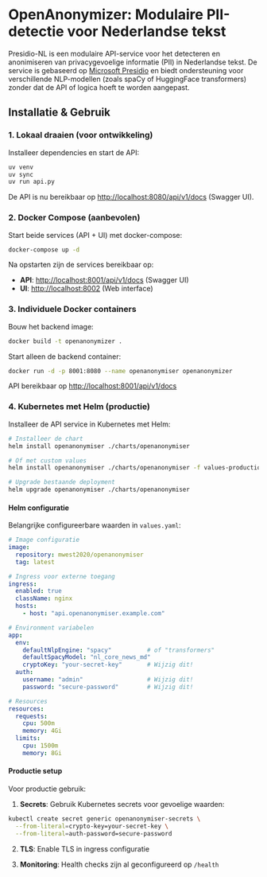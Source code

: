 # OpenAnonymizer: Modulaire PII-detectie voor Nederlandse tekst

Presidio-NL is een modulaire API-service voor het detecteren en anonimiseren van privacygevoelige informatie (PII) in Nederlandse tekst. De service is gebaseerd op [Microsoft Presidio](https://github.com/microsoft/presidio) en biedt ondersteuning voor verschillende NLP-modellen (zoals spaCy of HuggingFace transformers) zonder dat de API of logica hoeft te worden aangepast.

## Installatie & Gebruik

### 1. Lokaal draaien (voor ontwikkeling)

Installeer dependencies en start de API:

```bash
uv venv
uv sync
uv run api.py
```

De API is nu bereikbaar op [http://localhost:8080/api/v1/docs](http://localhost:8080/api/v1/docs) (Swagger UI).

### 2. Docker Compose (aanbevolen)

Start beide services (API + UI) met docker-compose:

```bash
docker-compose up -d
```

Na opstarten zijn de services bereikbaar op:
- **API**: [http://localhost:8001/api/v1/docs](http://localhost:8001/api/v1/docs) (Swagger UI)
- **UI**: [http://localhost:8002](http://localhost:8002) (Web interface)

### 3. Individuele Docker containers

Bouw het backend image:

```bash
docker build -t openanonymizer .
```

Start alleen de backend container:

```bash
docker run -d -p 8001:8080 --name openanonymiser openanonymizer
```

API bereikbaar op [http://localhost:8001/api/v1/docs](http://localhost:8001/api/v1/docs)

### 4. Kubernetes met Helm (productie)

Installeer de API service in Kubernetes met Helm:

```bash
# Installeer de chart
helm install openanonymiser ./charts/openanonymiser

# Of met custom values
helm install openanonymiser ./charts/openanonymiser -f values-production.yaml

# Upgrade bestaande deployment
helm upgrade openanonymiser ./charts/openanonymiser
```

#### Helm configuratie

Belangrijke configureerbare waarden in `values.yaml`:

```yaml
# Image configuratie
image:
  repository: mwest2020/openanonymiser
  tag: latest

# Ingress voor externe toegang
ingress:
  enabled: true
  className: nginx
  hosts:
    - host: "api.openanonymiser.example.com"

# Environment variabelen
app:
  env:
    defaultNlpEngine: "spacy"          # of "transformers"
    defaultSpacyModel: "nl_core_news_md"
    cryptoKey: "your-secret-key"       # Wijzig dit!
  auth:
    username: "admin"                  # Wijzig dit!
    password: "secure-password"        # Wijzig dit!

# Resources
resources:
  requests:
    cpu: 500m
    memory: 4Gi
  limits:
    cpu: 1500m
    memory: 8Gi
```

#### Productie setup

Voor productie gebruik:

1. **Secrets**: Gebruik Kubernetes secrets voor gevoelige waarden:
```bash
kubectl create secret generic openanonymiser-secrets \
  --from-literal=crypto-key=your-secret-key \
  --from-literal=auth-password=secure-password
```

2. **TLS**: Enable TLS in ingress configuratie

3. **Monitoring**: Health checks zijn al geconfigureerd op `/health`
